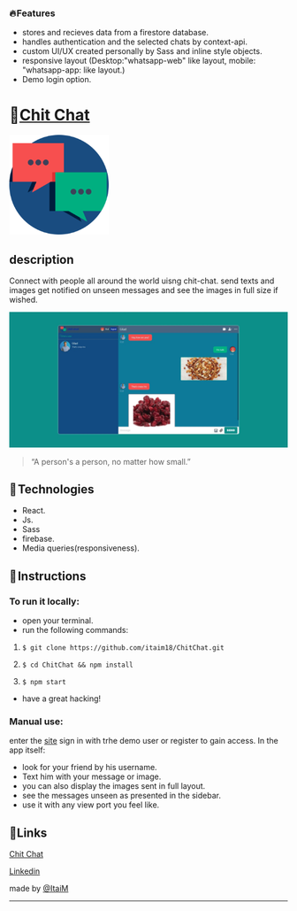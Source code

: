 ### 🔥 Features

- stores and recieves data from a firestore database.
- handles authentication and the selected chats by context-api.
- custom UI/UX created personally by Sass and inline style objects.
- responsive layout (Desktop:"whatsapp-web" like layout, mobile: "whatsapp-app: like layout.)
- Demo login option.

# 💬[Chit Chat](https://chitnchat.netlify.app/login)

<img src="https://github.com/itaim18/ChitChat/blob/master/src/assets/logo.png" alt="logo" width="180" >

## description

Connect with people all around the world uisng chit-chat. send texts and images get notified on unseen messages and see the images in full size if wished.

![](https://github.com/itaim18/ChitChat/blob/master/chat-desktop.jpeg)

> “A person's a person, no matter how small.” 

## 🔧 Technologies

- React.
- Js.
- Sass
- firebase.
- Media queries(responsiveness).

## 📃 Instructions

### To run it locally:
- open your terminal.
- run the following commands:
1. `$ git clone https://github.com/itaim18/ChitChat.git`

2. `$ cd ChitChat && npm install`

3. `$ npm start`

- have a great hacking!

### Manual use:
enter the [site](https://chitnchat.netlify.app/login) sign in with trhe demo user or register to gain access. In the app itself: 
- look for your friend by his username.
- Text him with your message or image.
- you can also display the images sent in full layout.
- see the messages unseen as presented in the sidebar.
- use it with any view port you feel like.

## 🔗Links
[Chit Chat](https://chitnchat.netlify.app/login)

[Linkedin](https://www.linkedin.com/in/itai-mizlish/)

made by [@ItaiM](https://github.com/itaim18)

----


